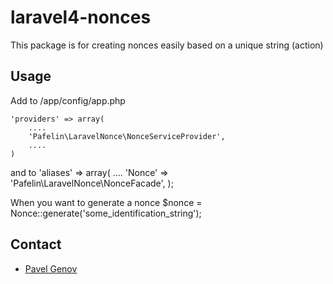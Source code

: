 laravel4-nonces
===============

This package is for creating nonces easily based on a unique string (action)

## Usage
Add to
    /app/config/app.php

    'providers' => array(
        ....
        'Pafelin\LaravelNonce\NonceServiceProvider',
        ....
    )
and to
    'aliases' => array(
        ....
        'Nonce' => 'Pafelin\LaravelNonce\NonceFacade',
    );

When you want to generate a nonce
    $nonce = Nonce::generate('some_identification_string');

## Contact
* [Pavel Genov](mailto:pavel@taskprocess.com)
